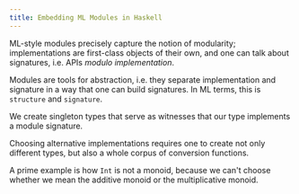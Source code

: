 ```yaml
---
title: Embedding ML Modules in Haskell
---
```


ML-style modules precisely capture the notion of modularity; implementations are first-class objects of their own, and one can talk about signatures, i.e. APIs *modulo implementation*.


Modules are tools for abstraction, i.e. they separate implementation and signature in a way that one can build signatures. In ML terms, this is `structure` and `signature`.



We create singleton types that serve as witnesses that our type implements a module signature.



Choosing alternative implementations requires one to create not only different types, but also a whole corpus of conversion functions.

A prime example is how `Int` is not a monoid, because we can't choose whether we mean the additive monoid or the multiplicative monoid.
